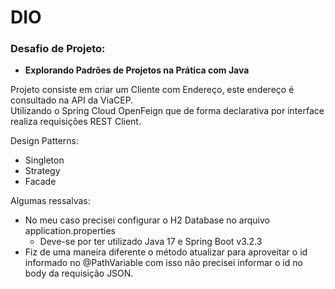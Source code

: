 # DIO

### Desafio de Projeto:
- **Explorando Padrões de Projetos na Prática com Java**

Projeto consiste em criar um Cliente com Endereço, este endereço é consultado na API da ViaCEP.<br>
Utilizando o Spring Cloud OpenFeign que de forma declarativa por interface realiza requisições REST Client. 

Design Patterns:
- Singleton
- Strategy
- Facade

Algumas ressalvas:
- No meu caso precisei configurar o H2 Database no arquivo application.properties
  - Deve-se por ter utilizado Java 17 e Spring Boot v3.2.3
- Fiz de uma maneira diferente o método atualizar para aproveitar o id informado no @PathVariable
com isso não precisei informar o id no body da requisição JSON.
